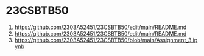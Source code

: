 # 23CSBTB50
1. https://github.com/2303A52451/23CSBTB50/edit/main/README.md
2. https://github.com/2303A52451/23CSBTB50/edit/main/README.md
3. https://github.com/2303A52451/23CSBTB50/blob/main/Assignment_3.ipynb

